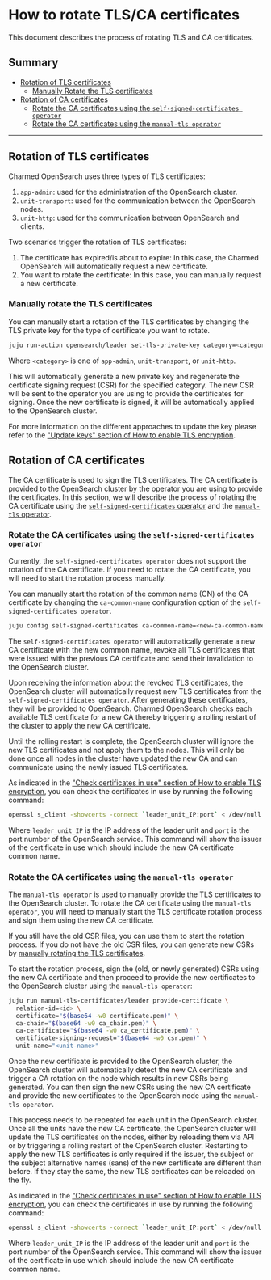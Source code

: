 # How to rotate TLS/CA certificates
This document describes the process of rotating TLS and CA certificates. 

## Summary
  - [Rotation of TLS certificates](#rotation-of-tls-certificates)
    - [Manually Rotate the TLS certificates](#manually-rotate-the-tls-certificates)
  - [Rotation of CA certificates](#rotation-of-ca-certificates)
    - [Rotate the CA certificates using the `self-signed-certificates operator`](#rotate-the-ca-certificates-using-the-self-signed-certificates-operator)
    - [Rotate the CA certificates using the `manual-tls operator`](#rotate-the-ca-certificates-using-the-manual-tls-operator)

---

## Rotation of TLS certificates
Charmed OpenSearch uses three types of TLS certificates:
1. `app-admin`: used for the administration of the OpenSearch cluster.
2. `unit-transport`: used for the communication between the OpenSearch nodes.
3. `unit-http`: used for the communication between OpenSearch and clients.
 
Two scenarios trigger the rotation of TLS certificates:
1. The certificate has expired/is about to expire: In this case, the Charmed OpenSearch will automatically request a new certificate.
2. You want to rotate the certificate: In this case, you can manually request a new certificate.


### Manually rotate the TLS certificates
You can manually start a rotation of the TLS certificates by changing the TLS private key for the type of certificate you want to rotate. 
```bash
juju run-action opensearch/leader set-tls-private-key category=<category>
```
Where `<category>` is one of `app-admin`, `unit-transport`, or `unit-http`.

This will automatically generate a new private key and regenerate the certificate signing request (CSR) for the specified category. The new CSR will be sent to the operator you are using to provide the certificates for signing. Once the new certificate is signed, it will be automatically applied to the OpenSearch cluster.

For more information on the different approaches to update the key please refer to the ["Update keys" section of How to enable TLS encryption](https://charmhub.io/opensearch/docs/h-enable-tls#update-keys).

## Rotation of CA certificates

The CA certificate is used to sign the TLS certificates. The CA certificate is provided to the OpenSearch cluster by the operator you are using to provide the certificates. In this section, we will describe the process of rotating the CA certificate using the [`self-signed-certificates` operator](https://charmhub.io/self-signed-certificates) and the [`manual-tls` operator](https://charmhub.io/manual-tls-certificates).

### Rotate the CA certificates using the `self-signed-certificates operator`

Currently, the `self-signed-certificates operator` does not support the rotation of the CA certificate. If you need to rotate the CA certificate, you will need to start the rotation process manually.

You can manually start the rotation of the common name (CN) of the CA certificate by changing the `ca-common-name` configuration option of the `self-signed-certificates operator`. 

```bash
juju config self-signed-certificates ca-common-name=<new-ca-common-name>
```

The `self-signed-certificates operator` will automatically generate a new CA certificate with the new common name, revoke all TLS certificates that were issued with the previous CA certificate and send their invalidation to the OpenSearch cluster. 

Upon receiving the information about the revoked TLS certificates, the OpenSearch cluster will automatically request new TLS certificates from the `self-signed-certificates operator`. After generating these certificates, they will be provided to OpenSearch. Charmed OpenSearch checks each available TLS certificate for a new CA thereby triggering a rolling restart of the cluster to apply the new CA certificate. 

Until the rolling restart is complete, the OpenSearch cluster will ignore the new TLS certificates and not apply them to the nodes. This will only be done once all nodes in the cluster have updated the new CA and can communicate using the newly issued TLS certificates.

As indicated in the ["Check certificates in use" section of How to enable TLS encryption](https://charmhub.io/opensearch/docs/h-enable-tls#check-certificates-in-use), you can check the certificates in use by running the following command:

```bash
openssl s_client -showcerts -connect `leader_unit_IP:port` < /dev/null | grep issuer
```

Where `leader_unit_IP` is the IP address of the leader unit and `port` is the port number of the OpenSearch service. This command will show the issuer of the certificate in use which should include the new CA certificate common name.

### Rotate the CA certificates using the `manual-tls operator`

The `manual-tls operator` is used to manually provide the TLS certificates to the OpenSearch cluster. To rotate the CA certificate using the `manual-tls operator`, you will need to manually start the TLS certificate rotation process and sign them using the new CA certificate.

If you still have the old CSR files, you can use them to start the rotation process. If you do not have the old CSR files, you can generate new CSRs by [manually rotating the TLS certificates]((#manually-rotate-the-tls-certificates)).

To start the rotation process, sign the (old, or newly generated) CSRs using the new CA certificate and then proceed to provide the new certificates to the OpenSearch cluster using the `manual-tls operator`:

```bash
juju run manual-tls-certificates/leader provide-certificate \
  relation-id=<id> \
  certificate="$(base64 -w0 certificate.pem)" \
  ca-chain="$(base64 -w0 ca_chain.pem)" \
  ca-certificate="$(base64 -w0 ca_certificate.pem)" \
  certificate-signing-request="$(base64 -w0 csr.pem)" \
  unit-name="<unit-name>"
```

Once the new certificate is provided to the OpenSearch cluster, the OpenSearch cluster will automatically detect the new CA certificate and trigger a CA rotation on the node which results in new CSRs being generated. You can then sign the new CSRs using the new CA certificate and provide the new certificates to the OpenSearch node using the `manual-tls operator`.

This process needs to be repeated for each unit in the OpenSearch cluster. Once all the units have the new CA certificate, the OpenSearch cluster will update the TLS certificates on the nodes, either by reloading them via API or by triggering a rolling restart of the OpenSearch cluster. Restarting to apply the new TLS certificates is only required if the issuer, the subject or the subject alternative names (sans) of the new certificate are different than before. If they stay the same, the new TLS certificates can be reloaded on the fly.

As indicated in the ["Check certificates in use" section of How to enable TLS encryption](https://charmhub.io/opensearch/docs/h-enable-tls#check-certificates-in-use), you can check the certificates in use by running the following command:

```bash
openssl s_client -showcerts -connect `leader_unit_IP:port` < /dev/null | grep issuer
```

Where `leader_unit_IP` is the IP address of the leader unit and `port` is the port number of the OpenSearch service. This command will show the issuer of the certificate in use which should include the new CA certificate common name.